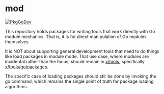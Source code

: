 # mod

[![PkgGoDev](https://pkg.go.dev/badge/uw/pkg/x/mod)](https://pkg.go.dev/uw/pkg/x/mod)

This repository holds packages for writing tools
that work directly with Go module mechanics.
That is, it is for direct manipulation of Go modules themselves.

It is NOT about supporting general development tools that
need to do things like load packages in module mode.
That use case, where modules are incidental rather than the focus,
should remain in [x/tools](https://pkg.go.dev/uw/pkg/x/tools),
specifically [x/tools/go/packages](https://pkg.go.dev/uw/pkg/x/tools/go/packages).

The specific case of loading packages should still be done by
invoking the go command, which remains the single point of
truth for package loading algorithms.
